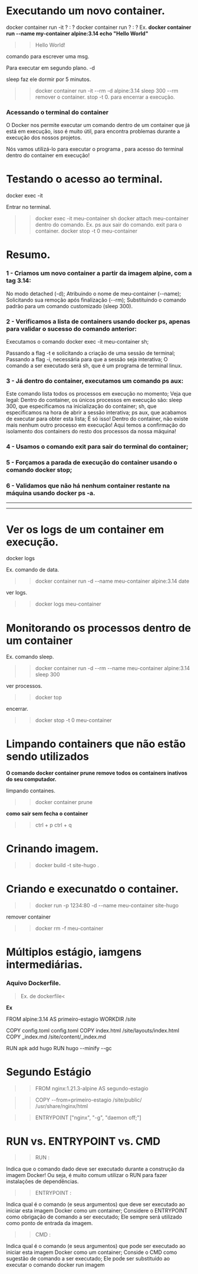 # Executando um novo container.

docker container run -it <flags>? <imagem>:<tag> <argumentos>?
docker container run <flags>? <imagem>:<tag> <argumentos>?
Ex.
**docker container run --name my-container alpine:3.14 echo "Hello World"**
>> Hello World!

comando <echo> para escrever uma msg.

Para executar em segundo plano.
  <flag> -d

sleep faz ele dormir por 5 minutos.
  >> docker container run -it --rm -d alpine:3.14 sleep 300
  >> --rm remover o container.
  >> stop -t 0. para encerrar a execução.


### Acessando o terminal do container
O Docker nos permite executar um comando dentro de um container que já está em execução, isso é muito útil, para encontra problemas durante a execução dos nossos projetos.

Nós vamos utilizá-lo para executar o programa <sh>, para acesso do terminal dentro do container em execução!


# Testando o acesso ao terminal.

docker exec -it <nome-do-container> <comando-a-ser-executado>
 <!-- >> docker container run --rm -d --name meu-container alpine:3.14 sleep 300 -->

Entrar no terminal.
 >> docker exec -it meu-container sh 
 >> docker attach meu-container
 dentro do comando.
 Ex.
 >> ps aux
 sair do comando.
 >> exit
 para o container.
 >> docker stop -t 0 meu-container

# Resumo.

### 1 - Criamos um novo container a partir da imagem alpine, com a tag 3.14:

No modo detached (-d);
Atribuindo o nome de meu-container (--name);
Solicitando sua remoção após finalização (--rm);
Substituindo o comando padrão para um comando customizado (sleep 300).

### 2 - Verificamos a lista de containers usando docker ps, apenas para validar o sucesso do comando anterior:

Executamos o comando docker exec -it meu-container sh;

Passando a flag -t e solicitando a criação de uma sessão de terminal;
Passando a flag -i, necessária para que a sessão seja interativa;
O comando a ser executado será sh, que é um programa de terminal linux.

### 3 - Já dentro do container, executamos um comando ps aux:

Este comando lista todos os processos em execução no momento;
Veja que legal: Dentro do container, os únicos processos em execução são:
sleep 300, que especificamos na inicialização do container;
sh, que especificamos na hora de abrir a sessão interativa;
ps aux, que acabamos de executar para obter esta lista;
É só isso! Dentro do container, não existe mais nenhum outro processo em execução! Aqui temos a confirmação do isolamento dos containers do resto dos processos da nossa máquina!

### 4 - Usamos o comando exit para sair do terminal do container;

### 5 - Forçamos a parada de execução do container usando o comando docker stop;

### 6 - Validamos que não há nenhum container restante na máquina usando docker ps -a.
>>>>>>>>>>>>>>>>>>>>>>>>>>>>>>>>>>>>>>>>>>>>>>>>>>>>>>>>>>>>>>>>>>
-----------------------------------------------------------------
-----------------------------------------------------------------

# Ver os logs de um container em execução.

  docker logs <flags> <nome-do-container>

  Ex. comando de data.
  >> docker container run -d --name meu-container alpine:3.14 date

  ver logs.
  >> docker logs meu-container

# Monitorando os processos dentro de um container

  Ex. comando sleep.
  >> docker container run -d --rm --name meu-container alpine:3.14 sleep 300

  ver processos.
  >> docker top

  encerrar.
  >> docker stop -t 0 meu-container

# Limpando containers que não estão sendo utilizados

  **O comando docker container prune remove todos os containers inativos do seu computador.**

  limpando containes.
  >> docker container prune


  **como sair sem fecha o container**
   >> ctrl + p ctrl + q


# Crinando imagem.
  >> docker build -t site-hugo .
# Criando e execunatdo o container.
  >> docker run -p 1234:80 -d --name meu-container site-hugo

  remover container 
  >> docker rm -f meu-container


# Múltiplos estágio, iamgens intermediárias.

### Aquivo Dockerfile.
>Ex. de dockerfile<

**Ex**
<!-- linha usada para definir os estagios, cada FROM criar uma imagen intermediária, a ultima será a final. -->
FROM alpine:3.14 AS primeiro-estagio
WORKDIR /site

<!-- configuração da ferramenta e rotas pedidas -->
COPY config.toml config.toml
COPY index.html /site/layouts/index.html
COPY _index.md /site/content/_index.md


RUN apk add hugo
RUN hugo --minify --gc

# Segundo Estágio
<!-- Estagio final -->
>> FROM nginx:1.21.3-alpine AS segundo-estagio
<!-- Usamos a --from=primeiro-estagio para copy tudo do estagios anteriores. -->
>> COPY --from=primeiro-estagio /site/public/ /usr/share/nginx/html

<!-- Linha usada para excutar os comandos -->
>> ENTRYPOINT ["nginx", "-g", "daemon off;"]



# RUN vs. ENTRYPOINT vs. CMD

>> RUN <comando> <argumento1> <argumento2> <argumentoN>:

  Indica que o comando dado deve ser executado durante a construção da imagem Docker!
  Ou seja, é muito comum utilizar o RUN para fazer instalações de dependências.

>> ENTRYPOINT <comando> <argumento1> <argumento2> <argumentoN>:

  Indica qual é o comando (e seus argumentos) que deve ser executado ao iniciar esta imagem Docker como um container;
  Considere o ENTRYPOINT como obrigação de comando a ser executado;
  Ele sempre será utilizado como ponto de entrada da imagem.

>> CMD <comando> <argumento1> <argumento2> <argumentoN>:

  Indica qual é o comando (e seus argumentos) que pode ser executado ao iniciar esta imagem Docker como um container;
  Conside o CMD como sugestão de comando a ser executado;
  Ele pode ser substituído ao executar o comando docker run imagem <comando> <argumento1>